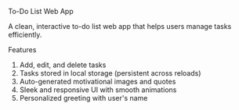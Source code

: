 To-Do List Web App

A clean, interactive to-do list web app that helps users manage tasks efficiently. 

Features

1) Add, edit, and delete tasks
2) Tasks stored in local storage (persistent across reloads)
3) Auto-generated motivational images and quotes
4) Sleek and responsive UI with smooth animations
5) Personalized greeting with user's name
